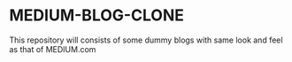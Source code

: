 # MEDIUM-BLOG-CLONE
This repository will consists of some dummy blogs with same look and feel as that of MEDIUM.com
